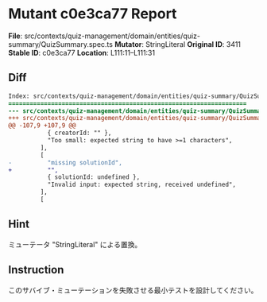 # Mutant c0e3ca77 Report

**File**: src/contexts/quiz-management/domain/entities/quiz-summary/QuizSummary.spec.ts
**Mutator**: StringLiteral
**Original ID**: 3411
**Stable ID**: c0e3ca77
**Location**: L111:11–L111:31

## Diff

```diff
Index: src/contexts/quiz-management/domain/entities/quiz-summary/QuizSummary.spec.ts
===================================================================
--- src/contexts/quiz-management/domain/entities/quiz-summary/QuizSummary.spec.ts	original
+++ src/contexts/quiz-management/domain/entities/quiz-summary/QuizSummary.spec.ts	mutated #3411
@@ -107,9 +107,9 @@
           { creatorId: "" },
           "Too small: expected string to have >=1 characters",
         ],
         [
-          "missing solutionId",
+          "",
           { solutionId: undefined },
           "Invalid input: expected string, received undefined",
         ],
         [
```

## Hint

ミューテータ "StringLiteral" による置換。

## Instruction

このサバイブ・ミューテーションを失敗させる最小テストを設計してください。
